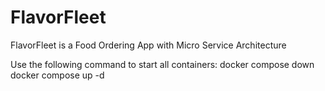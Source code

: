 # FlavorFleet

FlavorFleet is a Food Ordering App with Micro Service Architecture

Use the following command to start all containers:
docker compose down
docker compose up -d
